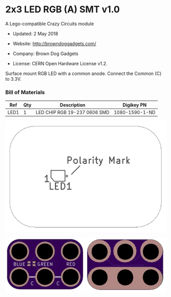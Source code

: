 <!--- start title --->
# 2x3 LED RGB (A) SMT v1.0
A Lego-compatible Crazy Circuits module

- Updated: 2 May 2018

- Website: http://browndoggadgets.com/
- Company: Brown Dog Gadgets
- License: CERN Open Hardware License v1.2.
<!--- end title --->

Surface mount RGB LED with a common anode. Connect the Common (C) to 3.3V.

<!--- bom start --->
### Bill of Materials

|Ref|Qty|Description|Digikey PN|
|---|---|-----------|------|
|LED1|1|LED CHIP RGB 19-237 0606 SMD |1080-1590-1-ND|


<!--- bom end --->
![Assembly Diagram](assembly.png)

![Gerber Preview](preview.png)

